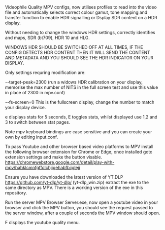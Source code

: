 Videophile Quality MPV configs, now utilises profiles to read into the video file and automatically selects correct colour gamut, tone mapping and transfer function to enable HDR signalling or Dsplay SDR content on a HDR display.

Without needing to change the windows HDR settings, correctly identifies and maps, SDR (bt709), HDR 10 and HLG.

WINDOWS HDR SHOULD BE SWITCHED OFF AT ALL TIMES, IF THE CONFIG DETECTS HDR CONTENT THEN IT WILL SEND THE CONTENT AND METADATA AND YOU SHOULD SEE THE HDR INDICATOR ON YOUR DISPLAY.

Only settings requring modification are:

--target-peak=2300  (run a widows HDR calibration on your display, memorise the max number of NITS in the full screen test and use 
this value in place of 2300 in mpv.conf)

--fs-screen=0 This is the fullscreen display, change the number to match your display device.

e displays stats for 5 seconds, E toggles stats, whilst displayed use 1,2 and 3 to switch between stat pages.

Note mpv keyboard bindings are case sensitive and you can create your own by editing input.conf. 

To pass Youtube and other browser based video platforms to MPV install the following browser extension for Chrome or Edge, once installed goto extension settings and make the button visable. https://chromewebstore.google.com/detail/play-with-mpv/hahklcmnfgffdlchjigehabfbiigleji

Ensure you have downloaded the latest version of YT.DLP https://github.com/yt-dlp/yt-dlp/ (yt-dlp_win.zip) extract the exe to the same directory as MPV. There is a working version of the exe in this repository.

Run the server MPV Browser Server.exe, now open a youtube video in your browser and click the MPV button, you should see the request passed to the server window, after a couple of seconds the MPV window should open.

F displays the youtube quality menu.
